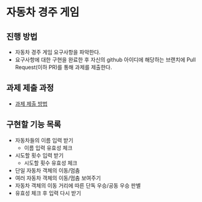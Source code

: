 # 자동차 경주 게임
## 진행 방법
* 자동차 경주 게임 요구사항을 파악한다.
* 요구사항에 대한 구현을 완료한 후 자신의 github 아이디에 해당하는 브랜치에 Pull Request(이하 PR)를 통해 과제를 제출한다.

## 과제 제출 과정
* [과제 제출 방법](https://github.com/next-step/nextstep-docs/tree/master/precourse)

## 구현할 기능 목록
* 자동차들의 이름 입력 받기
  * 이름 입력 유효성 체크
* 시도할 횟수 입력 받기
  * 시도할 횟수 유효성 체크
* 단일 자동차 객체의 이동/멈춤 
* 여러 자동차 객체의 이동/멈춤 보여주기
* 자동차 객체의 이동 거리에 따른 단독 우승/공동 우승 판별
* 유효성 체크 후 입력 다시 받기